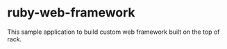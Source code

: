 # ruby-web-framework

This sample application to build custom web framework built on the top of rack.

